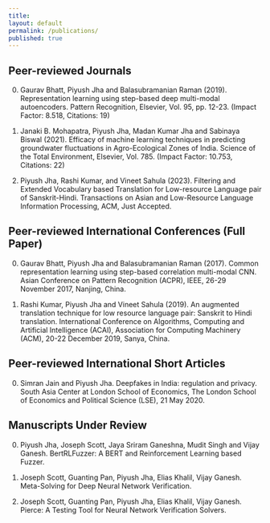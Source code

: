 ```yaml
---
title:
layout: default
permalink: /publications/
published: true
---
```


## Peer-reviewed Journals

0.	Gaurav Bhatt, Piyush Jha and Balasubramanian Raman (2019). Representation learning using step-based deep multi-modal autoencoders. Pattern Recognition, Elsevier, Vol. 95, pp. 12-23. (Impact Factor: 8.518, Citations: 19)

0. Janaki B. Mohapatra, Piyush Jha, Madan Kumar Jha and Sabinaya Biswal (2021). Efficacy of machine learning techniques in predicting groundwater fluctuations in Agro-Ecological Zones of India. Science of the Total Environment, Elsevier, Vol. 785. (Impact Factor: 10.753, Citations: 22)

0. Piyush Jha, Rashi Kumar, and Vineet Sahula (2023). Filtering and Extended Vocabulary based Translation for Low-resource Language pair of Sanskrit-Hindi. Transactions on Asian and Low-Resource Language Information Processing, ACM, Just Accepted.

## Peer-reviewed International Conferences (Full Paper)

0. Gaurav Bhatt, Piyush Jha and Balasubramanian Raman (2017). Common representation learning using step-based correlation multi-modal CNN. Asian Conference on Pattern Recognition (ACPR), IEEE, 26-29 November 2017, Nanjing, China.

0. Rashi Kumar, Piyush Jha and Vineet Sahula (2019). An augmented translation technique for low resource language pair: Sanskrit to Hindi translation. International Conference on Algorithms, Computing and Artificial Intelligence (ACAI), Association for Computing Machinery (ACM), 20-22 December 2019, Sanya, China. 

## Peer-reviewed International Short Articles

0. Simran Jain and Piyush Jha. Deepfakes in India: regulation and privacy. South Asia Center at London School of Economics, The London School of Economics and Political Science (LSE), 21 May 2020. 

## Manuscripts Under Review

0. Piyush Jha, Joseph Scott, Jaya Sriram Ganeshna, Mudit Singh and Vijay Ganesh. BertRLFuzzer: A BERT and Reinforcement Learning based Fuzzer. 

0. Joseph Scott, Guanting Pan, Piyush Jha, Elias Khalil, Vijay Ganesh. Meta-Solving for Deep Neural Network Verification. 

0. Joseph Scott, Guanting Pan, Piyush Jha, Elias Khalil, Vijay Ganesh. Pierce: A Testing Tool for Neural Network Verification Solvers.
